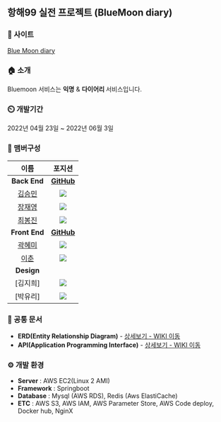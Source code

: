## 항해99 실전 프로젝트 (BlueMoon diary)

### 🔗 사이트
[Blue Moon diary](https://bluemoondiary.com)

### 🏠 소개
Bluemoon 서비스는 <b>익명</b> & <b>다이어리 </b> 서비스입니다.

### ⏲️ 개발기간
2022년 04월 23일 ~ 2022년 06월 3일

### 🧙 맴버구성
|  이름  |  포지션  |
| :----: | :-----: |
|**Back End**|[**GitHub**](https://github.com/hh99-Final-Project/bluemoonBE)|
| [김승민](https://github.com/TodayIsYolo)|<img src="https://img.shields.io/badge/Springboot-6DB33F?style=flat-square&logo=Springboot&logoColor=white"/>|
| [장재영](https://github.com/jaeyoungjang2)|<img src="https://img.shields.io/badge/Springboot-6DB33F?style=flat-square&logo=Springboot&logoColor=white"/>|
| [최봉진](https://github.com/cbjjzzang)|<img src="https://img.shields.io/badge/Springboot-6DB33F?style=flat-square&logo=Springboot&logoColor=white"/>|
|**Front End**|[**GitHub**](https://github.com/hh99-Final-Project/bluemoonFE)|
|[곽혜미](https://github.com/hyemigwak)|<img src="https://img.shields.io/badge/React-61DAFB?style=flat-square&logo=React&logoColor=white"/>|
|[이춘](https://github.com/lee-chun-91)|<img src="https://img.shields.io/badge/React-61DAFB?style=flat-square&logo=React&logoColor=white"/>|
|**Design**||
|[김지희]|<img src="https://img.shields.io/badge/Figma-F24E1E?style=flat-square&logo=Figma&logoColor=white"/>|
|[박유리]|<img src="https://img.shields.io/badge/Figma-F24E1E?style=flat-square&logo=Figma&logoColor=white"/>|



### 📝 공통 문서
- **ERD(Entity Relationship Diagram)** - <a href="daram.tistory.com" >상세보기 - WIKI 이동</a>
- **API(Application Programming Interface)** - <a href="daram.tistory.com" >상세보기 - WIKI 이동</a>

### ⚙️ 개발 환경
- **Server** : AWS EC2(Linux 2 AMI)
- **Framework** : Springboot
- **Database** : Mysql (AWS RDS), Redis (Aws ElastiCache)
- **ETC** : AWS S3, AWS IAM, AWS Parameter Store, AWS Code deploy, Docker hub, NginX


